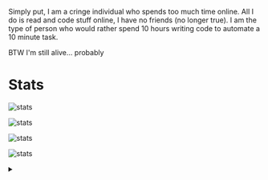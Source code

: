 Simply put, I am a cringe individual who spends too much time online. All I do is read and code stuff online, I have no friends (no longer true). I am the type of person who would rather spend 10 hours writing code to automate a 10 minute task.

BTW I'm still alive... probably

# Stats

![stats](https://github-readme-streak-stats.herokuapp.com/?user=GrimReaper2654&theme=dark&hide_border=true)

![stats](https://github-readme-stats.vercel.app/api?username=GrimReaper2654&show_icons=true&theme=merko&title_color=ffffff&text_color=ffffff&hide_border=true&locale=en)

![stats](https://github-readme-stats.vercel.app/api/top-langs?username=GrimReaper2654&show_icons=true&theme=merko&title_color=ffffff&text_color=ffffff&hide_border=true&locale=en&layout=compact)

![stats](https://github-profile-trophy.vercel.app/?username=GrimReaper2654&theme=onedark&no-bg=true&no-frame=true&column=7)

<details>
  <summary></summary>
  
  ![stats](https://github.com/user-attachments/assets/0a4b36a4-6a20-4020-81a4-a28e1db2ea03)

</details>
